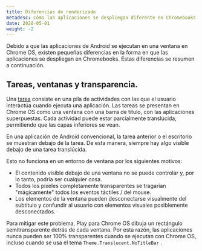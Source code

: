 ```yaml
---
title: Diferencias de renderizado
metadesc: Cómo las aplicaciones se despliegan diferente en Chromebooks.
date: 2020-05-01
weight: -2
---
```


Debido a que las aplicaciones de Android se ejecutan en una ventana en Chrome OS, existen pequeñas diferencias en la forma en que las aplicaciones se despliegan en Chromebooks. Estas diferencias se resumen a continuación.

## Tareas, ventanas y transparencia.

Una [tarea](https://developer.android.com/guide/components/activities/tasks-and-back-stack?hl=es) consiste en una pila de actividades con las que el usuario interactúa cuando ejecuta una aplicación. Las tareas se presentan en Chrome OS como una ventana con una barra de título, con las aplicaciones superpuestas. Cada actividad puede estar parcialmente translúcida, permitiendo que las capas inferiores se vean.

En una aplicación de Android convencional, la tarea anterior o el escritorio se muestran debajo de la tarea. De esta manera, siempre hay algo visible debajo de una tarea translúcida.

Esto no funciona en un entorno de ventana por los siguientes motivos:

- El contenido visible debajo de una ventana no se puede controlar y, por lo tanto, podría ser cualquier cosa.
- Todos los píxeles completamente transparentes se tragarían "mágicamente" todos los eventos táctiles / del mouse.
- Los elementos de la ventana pueden desconectarse visualmente del subtítulo y confundir al usuario con elementos visuales posiblemente desconectados.

Para mitigar este problema, Play para Chrome OS dibuja un rectángulo semitransparente detrás de cada ventana. Por esta razón, las aplicaciones nunca pueden ser 100% transparentes cuando se ejecutan con Chrome OS, incluso cuando se usa el tema `Theme.Translucent.NoTitleBar` .
